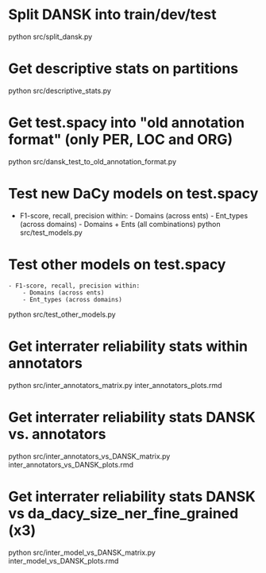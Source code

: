 # Split DANSK into train/dev/test
python src/split_dansk.py

# Get descriptive stats on partitions
python src/descriptive_stats.py

# Get test.spacy into "old annotation format" (only PER, LOC and ORG)
python src/dansk_test_to_old_annotation_format.py

# Test new DaCy models on test.spacy
- F1-score, recall, precision within:
        - Domains (across ents)
        - Ent_types (across domains)
        - Domains + Ents (all combinations)
python src/test_models.py

# Test other models on test.spacy
    - F1-score, recall, precision within:
        - Domains (across ents)
        - Ent_types (across domains)
python src/test_other_models.py

# Get interrater reliability stats within annotators
python src/inter_annotators_matrix.py
inter_annotators_plots.rmd

# Get interrater reliability stats DANSK vs. annotators
python src/inter_annotators_vs_DANSK_matrix.py
inter_annotators_vs_DANSK_plots.rmd

# Get interrater reliability stats DANSK vs da_dacy_size_ner_fine_grained (x3)
python src/inter_model_vs_DANSK_matrix.py
inter_model_vs_DANSK_plots.rmd
